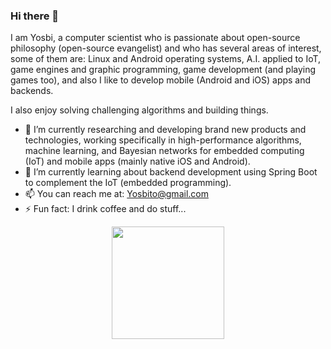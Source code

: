 ### Hi there 👋

I am Yosbi, a computer scientist who is passionate about open-source philosophy (open-source evangelist) and who has several areas of interest, some of them are: Linux and Android operating systems, A.I. applied to IoT, game engines and graphic programming, game development (and playing games too), and also I like to develop mobile (Android and iOS) apps and backends.

I also enjoy solving challenging algorithms and building things.

- 🔭 I’m currently researching and developing brand new products and technologies, working specifically in high-performance algorithms, machine learning, and Bayesian networks for embedded computing (IoT) and mobile apps (mainly native iOS and Android).
- 🌱 I’m currently learning about backend development using Spring Boot to complement the IoT (embedded programming).
- 📫 You can reach me at: Yosbito@gmail.com
- ⚡ Fun fact: I drink coffee and do stuff...

<div align="center">
  <a href="https://github.com/yosbi">
  <!--img height="180em" src="https://github-readme-stats.vercel.app/api?username=yosbi&show_icons=true&theme=dark&include_all_commits=true&count_private=true"/-->
  <img height="180em" src="https://github-readme-stats.vercel.app/api/top-langs?username=yosbi&layout=compact&langs_count=7&theme=dark"/>
</div>

<!--
**YosbiAlves/YosbiAlves** is a ✨ _special_ ✨ repository because its `README.md` (this file) appears on your GitHub profile.

Here are some ideas to get you started:

- 🔭 I’m currently working on ...
- 🌱 I’m currently learning ...
- 👯 I’m looking to collaborate on ...
- 🤔 I’m looking for help with ...
- 💬 Ask me about ...
- 📫 How to reach me: ...
- 😄 Pronouns: ...
- ⚡ Fun fact: ...
-->
